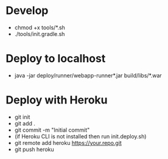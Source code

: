 Develop
=======
* chmod +x tools/*.sh
* ./tools/init.gradle.sh

Deploy to localhost
===================
* java -jar deploy/runner/webapp-runner*.jar build/libs/*.war

Deploy with Heroku
==================
* git init
* git add .
* git commit -m "Initial commit"
* (if Heroku CLI is not installed then run init.deploy.sh)
* git remote add heroku https://your.repo.git
* git push heroku
